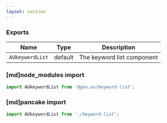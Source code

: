 ```yaml
---
layout: section
---
```


### Exports

| Name       | Type    | Description
|------------|---------|-----------------------------------------------------------------------------
| `AUkeywordList` | default | The keyword list component

### [md]node_modules import

```jsx
import AUkeywordList from '@gov.au/keyword-list';
```

### [md]pancake import

```jsx
import AUkeywordList from './keyword-list';
```
